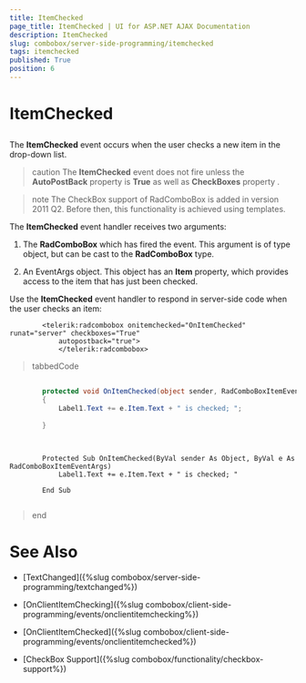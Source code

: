 ```yaml
---
title: ItemChecked
page_title: ItemChecked | UI for ASP.NET AJAX Documentation
description: ItemChecked
slug: combobox/server-side-programming/itemchecked
tags: itemchecked
published: True
position: 6
---
```


# ItemChecked



## 

The __ItemChecked__ event occurs when the user checks a new item in the drop-down list.

>caution The __ItemChecked__ event does not fire unless the __AutoPostBack__ property is __True__ as well as __CheckBoxes__ property .
>


>note The CheckBox support of RadComboBox is added in version 2011 Q2. Before then, this functionality is achieved using templates.
>


The __ItemChecked__ event handler receives two arguments:

1. The __RadComboBox__ which has fired the event. This argument is of type object, but can be cast to the __RadComboBox__ type.

1. An EventArgs object. This object has an __Item__ property, which provides access to the item that has just been checked.

Use the __ItemChecked__ event handler to respond in server-side code when the user checks an item:

````ASPNET
	    <telerik:radcombobox onitemchecked="OnItemChecked" runat="server" checkboxes="True"
	        autopostback="true">          
	        </telerik:radcombobox>
````



>tabbedCode

````C#
	
	    protected void OnItemChecked(object sender, RadComboBoxItemEventArgs e)
	    {
	        Label1.Text += e.Item.Text + " is checked; ";
	
	    }
	
````



````VB.NET
	
	    Protected Sub OnItemChecked(ByVal sender As Object, ByVal e As RadComboBoxItemEventArgs)
	        Label1.Text += e.Item.Text + " is checked; "
	
	    End Sub
	
````


>end

# See Also

 * [TextChanged]({%slug combobox/server-side-programming/textchanged%})

 * [OnClientItemChecking]({%slug combobox/client-side-programming/events/onclientitemchecking%})

 * [OnClientItemChecked]({%slug combobox/client-side-programming/events/onclientitemchecked%})

 * [CheckBox Support]({%slug combobox/functionality/checkbox-support%})
